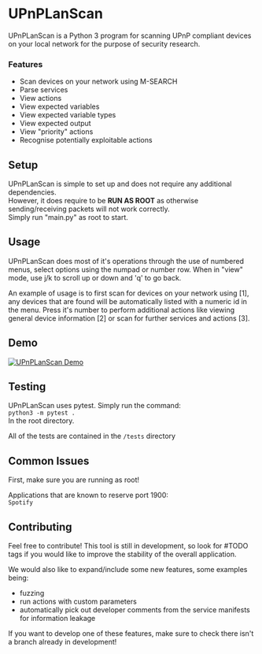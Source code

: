 # UPnPLanScan
UPnPLanScan is a Python 3 program for scanning UPnP compliant devices on your local network for the purpose
of security research.

### Features
- Scan devices on your network using M-SEARCH
- Parse services
- View actions
- View expected variables
- View expected variable types
- View expected output
- View "priority" actions
- Recognise potentially exploitable actions

## Setup
UPnPLanScan is simple to set up and does not require any additional dependencies.  
However, it does require to be **RUN AS ROOT** as otherwise sending/receiving packets will not work correctly.  
Simply run "main.py" as root to start.

## Usage
UPnPLanScan does most of it's operations through the use of numbered menus, select options using the numpad or number row.
When in "view" mode, use j/k to scroll up or down and 'q' to go back.

An example of usage is to first scan for devices on your network using [1], any devices that are found will be automatically
listed with a numeric id in the menu. Press it's number to perform additional actions like viewing general device information [2]
or scan for further services and actions [3].

## Demo
[![UPnPLanScan Demo](http://i.imgur.com/cjSqaK1.png)](https://www.youtube.com/watch?v=NjcHfEYuTA8)

## Testing
UPnPLanScan uses pytest. Simply run the command:  
```python3 -m pytest .```  
In the root directory.

All of the tests are contained in the ```/tests``` directory

## Common Issues
First, make sure you are running as root!

Applications that are known to reserve port 1900:  
```Spotify```

## Contributing
Feel free to contribute! This tool is still in development, so look for #TODO tags if you would like to improve the stability of the overall application.

We would also like to expand/include some new features, some examples being:  
- fuzzing
- run actions with custom parameters
- automatically pick out developer comments from the service manifests for information leakage

If you want to develop one of these features, make sure to check there isn't a branch already in development!
